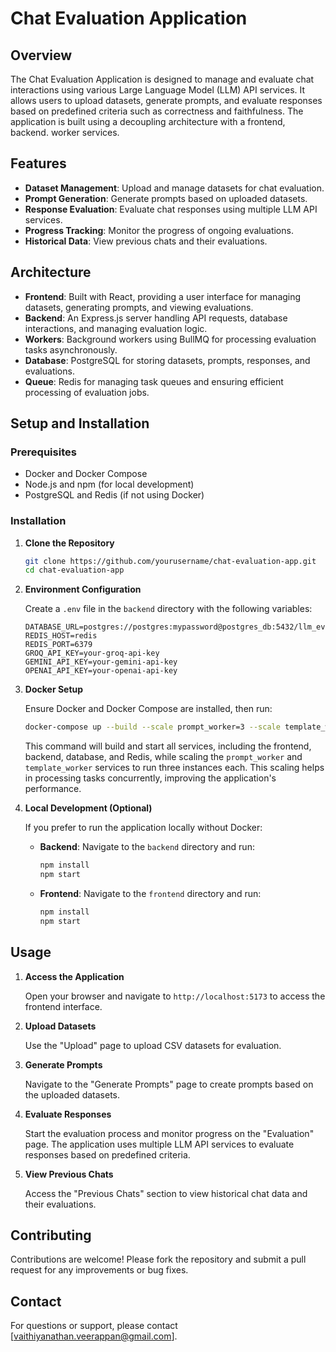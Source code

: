 # Chat Evaluation Application

## Overview

The Chat Evaluation Application is designed to manage and evaluate chat interactions using various Large Language Model (LLM) API services. It allows users to upload datasets, generate prompts, and evaluate responses based on predefined criteria such as correctness and faithfulness. The application is built using a decoupling architecture with a frontend, backend. worker services.

## Features

- **Dataset Management**: Upload and manage datasets for chat evaluation.
- **Prompt Generation**: Generate prompts based on uploaded datasets.
- **Response Evaluation**: Evaluate chat responses using multiple LLM API services.
- **Progress Tracking**: Monitor the progress of ongoing evaluations.
- **Historical Data**: View previous chats and their evaluations.

## Architecture

- **Frontend**: Built with React, providing a user interface for managing datasets, generating prompts, and viewing evaluations.
- **Backend**: An Express.js server handling API requests, database interactions, and managing evaluation logic.
- **Workers**: Background workers using BullMQ for processing evaluation tasks asynchronously.
- **Database**: PostgreSQL for storing datasets, prompts, responses, and evaluations.
- **Queue**: Redis for managing task queues and ensuring efficient processing of evaluation jobs.

## Setup and Installation

### Prerequisites

- Docker and Docker Compose
- Node.js and npm (for local development)
- PostgreSQL and Redis (if not using Docker)

### Installation

1. **Clone the Repository**

   ```bash
   git clone https://github.com/yourusername/chat-evaluation-app.git
   cd chat-evaluation-app
   ```

2. **Environment Configuration**

   Create a `.env` file in the `backend` directory with the following variables:

   ```plaintext
   DATABASE_URL=postgres://postgres:mypassword@postgres_db:5432/llm_eval_db
   REDIS_HOST=redis
   REDIS_PORT=6379
   GROQ_API_KEY=your-groq-api-key
   GEMINI_API_KEY=your-gemini-api-key
   OPENAI_API_KEY=your-openai-api-key
   ```

3. **Docker Setup**

   Ensure Docker and Docker Compose are installed, then run:

   ```bash
   docker-compose up --build --scale prompt_worker=3 --scale template_worker=3
   ```

   This command will build and start all services, including the frontend, backend, database, and Redis, while scaling the `prompt_worker` and `template_worker` services to run three instances each. This scaling helps in processing tasks concurrently, improving the application's performance.

4. **Local Development (Optional)**

   If you prefer to run the application locally without Docker:

   - **Backend**: Navigate to the `backend` directory and run:

     ```bash
     npm install
     npm start
     ```

   - **Frontend**: Navigate to the `frontend` directory and run:

     ```bash
     npm install
     npm start
     ```

## Usage

1. **Access the Application**

   Open your browser and navigate to `http://localhost:5173` to access the frontend interface.

2. **Upload Datasets**

   Use the "Upload" page to upload CSV datasets for evaluation.

3. **Generate Prompts**

   Navigate to the "Generate Prompts" page to create prompts based on the uploaded datasets.

4. **Evaluate Responses**

   Start the evaluation process and monitor progress on the "Evaluation" page. The application uses multiple LLM API services to evaluate responses based on predefined criteria.

5. **View Previous Chats**

   Access the "Previous Chats" section to view historical chat data and their evaluations.

## Contributing

Contributions are welcome! Please fork the repository and submit a pull request for any improvements or bug fixes.

## Contact

For questions or support, please contact [vaithiyanathan.veerappan@gmail.com].
